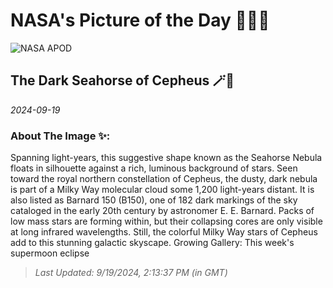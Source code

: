 
# NASA's Picture of the Day 🧑‍🚀💫

  ![NASA APOD](https://apod.nasa.gov/apod/image/2409/LDN1082_px2048.jpg)
  
  ## The Dark Seahorse of Cepheus 🪄🌌
  
  _2024-09-19_
  
  ### About The Image ✨: 
  
  Spanning light-years, this suggestive shape known as the Seahorse Nebula floats in silhouette against a rich, luminous background of stars. Seen toward the royal northern constellation of Cepheus, the dusty, dark nebula is part of a Milky Way molecular cloud some 1,200 light-years distant. It is also listed as Barnard 150 (B150), one of 182 dark markings of the sky cataloged in the early 20th century by astronomer E. E. Barnard. Packs of low mass stars are forming within, but their collapsing cores are only visible at long infrared wavelengths. Still, the colorful Milky Way stars of Cepheus add to this stunning galactic skyscape.   Growing Gallery: This week's supermoon eclipse
  
  
  
  > _Last Updated: 9/19/2024, 2:13:37 PM (in GMT)_
  